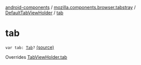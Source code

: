 [android-components](../../index.md) / [mozilla.components.browser.tabstray](../index.md) / [DefaultTabViewHolder](index.md) / [tab](./tab.md)

# tab

`var tab: `[`Tab`](../../mozilla.components.concept.tabstray/-tab/index.md)`?` [(source)](https://github.com/mozilla-mobile/android-components/blob/master/components/browser/tabstray/src/main/java/mozilla/components/browser/tabstray/TabViewHolder.kt#L57)

Overrides [TabViewHolder.tab](../-tab-view-holder/tab.md)

